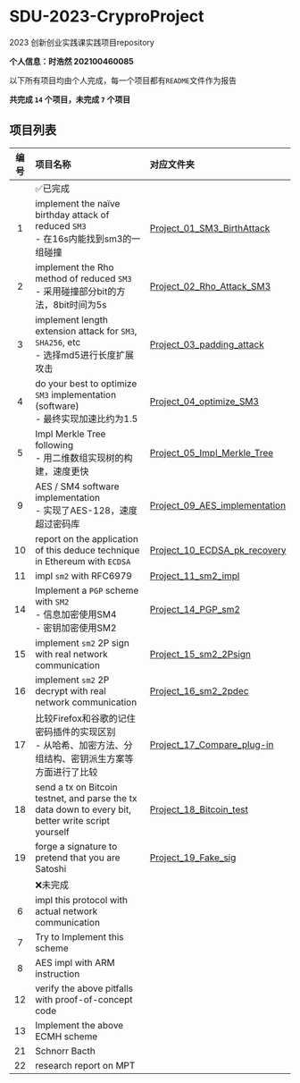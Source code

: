 # SDU-2023-CryproProject

2023 创新创业实践课实践项目repository

**个人信息：时浩然 202100460085**

以下所有项目均由个人完成，每一个项目都有`README`文件作为报告

**共完成 `14` 个项目，未完成 `7` 个项目**

## 项目列表

| 编号 | 项目名称 | 对应文件夹 |
|:----:|:--------|:----------|
||✅已完成 ||||
|   1  | implement the naïve birthday attack of reduced `SM3`<br> - 在16s内能找到sm3的一组碰撞 | [Project_01_SM3_BirthAttack](./Project_01_SM3_BirthAttack/)|
|   2  | implement the Rho method of reduced `SM3`<br> - 采用碰撞部分bit的方法，8bit时间为5s |[Project_02_Rho_Attack_SM3](./Project_02_Rho_Attack_SM3/) |
|   3  | implement length extension attack for `SM3`, `SHA256`, etc <br> - 选择md5进行长度扩展攻击 | [Project_03_padding_attack](./Project_03_padding_attack/) |
|   4  | do your best to optimize `SM3` implementation (software) <br> - 最终实现加速比约为1.5  |[Project_04_optimize_SM3](./Project_04_optimize_SM3/) |
|   5  | Impl Merkle Tree following <br> - 用二维数组实现树的构建，速度更快 | [Project_05_Impl_Merkle_Tree](./Project_05_Impl_Merkle_Tree/) |
|   9  | AES / SM4 software implementation <br> - 实现了AES-128，速度超过密码库 | [Project_09_AES_implementation](./Project_09_AES_implementation/) |
|  10  | report on the application of this deduce technique in Ethereum with `ECDSA` | [Project_10_ECDSA_pk_recovery](./Project_10_ECDSA_pk_recovery/) |
|  11  | impl `sm2` with <a herf="https://www.rfc-editor.org/info/rfc6980"> RFC6979 </a> | [Project_11_sm2_impl](./Project_11_sm2_impl/) |
|  14  | Implement a `PGP` scheme with `SM2`<br> - 信息加密使用SM4 <br> - 密钥加密使用SM2 | [Project_14_PGP_sm2](./Project_14_PGP_sm2/) |
|  15  | implement `sm2` 2P sign with real network communication | [Project_15_sm2_2Psign](./Project_15_sm2_2Psign/) |
|  16  | implement `sm2` 2P decrypt with real network communication | [Project_16_sm2_2pdec](./Project_16_sm2_2pdec/) |
|  17  | 比较Firefox和谷歌的记住密码插件的实现区别 <br> - 从哈希、加密方法、分组结构、密钥派生方案等方面进行了比较 | [Project_17_Compare_plug-in](./Project_17_Compare_plug-in/) |
|  18  | send a tx on Bitcoin testnet, and parse the tx data down to every bit, better write script yourself |  [Project_18_Bitcoin_test](./Project_18_Bitcoin_test/) |
|  19  | forge a signature to pretend that you are Satoshi | [Project_19_Fake_sig](./Project_19_Fake_sig/) |
||❌未完成||||
| 6| impl this protocol with actual network communication||
|7|Try to Implement this scheme||
|8|AES impl with ARM instruction||
|12|verify the above pitfalls with proof-of-concept code||
|13|Implement the above ECMH scheme||
|  21  | Schnorr Bacth |  |
|22|research report on MPT||
